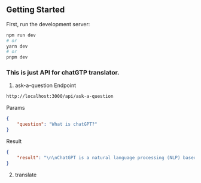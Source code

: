 ## Getting Started

First, run the development server:

```bash
npm run dev
# or
yarn dev
# or
pnpm dev
```

### This is just API for chatGTP translator.

1. ask-a-question
Endpoint
```bash
http://localhost:3000/api/ask-a-question
```
Params
```json
{
    "question": "What is chatGPT?"
}
```

Result
```json
{
    "result": "\n\nChatGPT is a natural language processing (NLP) based chatbot platform. It combines GPT-3, the state-of-the-art language model, with proprietary AI and NLP technologies to create a powerful, engaging conversation experience for end users. ChatGPT enables developers to create conversational experiences with minimal technical effort, enabling them to rapidly deploy bots and chatbot-driven applications."
}
```

2. translate

